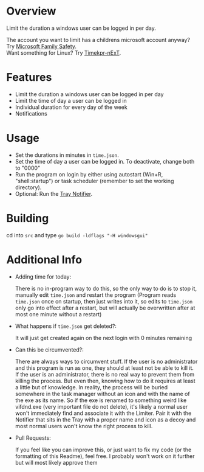 # Overview
Limit the duration a windows user can be logged in per day.  
  
The account you want to limit has a childrens microsoft account anyway? Try [Microsoft Family Safety](https://support.microsoft.com/en-us/account-billing/set-screen-time-limits-on-your-kids-devices-a593d725-fc4c-044c-284d-32eab0305ffd).  
Want something for Linux? Try [Timekpr-nExT](https://www.linuxuprising.com/2019/11/timekpr-next-is-linux-parental-control.html).  

# Features
- Limit the duration a windows user can be logged in per day
- Limit the time of day a user can be logged in
- Individual duration for every day of the week
- Notifications

# Usage
- Set the durations in minutes in `time.json`.
- Set the time of day a user can be logged in. To deactivate, change both to "0000"
- Run the program on login by either using autostart (Win+R, "shell:startup") or task scheduler (remember to set the working directory).
- Optional: Run the [Tray Notifier](https://github.com/rrune/LoginLimiterNotifier).

# Building
cd into `src` and type `go build -ldflags "-H windowsgui"`

# Additional Info
- Adding time for today:  
   
  There is no in-program way to do this, so the only way to do is to stop it, manually edit `time.json` and restart the program (Program reads `time.json` once on startup, then just writes into it, so edits to `time.json` only go into effect after a restart, but will actually be overwritten after at most one minute without a restart)
  
- What happens if `time.json` get deleted?:
  
  It will just get created again on the next login with 0 minutes remaining
  
- Can this be circumvented?:
  
  There are always ways to circumvent stuff. If the user is no administrator and this program is run as one, they should at least not be able to kill it. If the user is an administrator, there is no real way to prevent them from killing the process. But even then, knowing how to do it requires at least a little but of knowledge. In reality, the process will be buried somewhere in the task manager without an icon and with the name of the exe as its name. So if the exe is renamed to something weird like vifdnd.exe (very important file do not delete), it's likely a normal user won't immediately find and associate it with the Limiter. Pair it with the Notifier that sits in the Tray with a proper name and icon as a decoy and most normal users won't know the right process to kill. 
  
- Pull Requests:  
  
  If you feel like you can improve this, or just want to fix my code (or the formatting of this Readme), feel free. I probably won't work on it further but will most likely approve them
